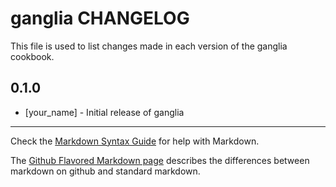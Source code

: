 ganglia CHANGELOG
=================

This file is used to list changes made in each version of the ganglia cookbook.

0.1.0
-----
- [your_name] - Initial release of ganglia

- - -
Check the [Markdown Syntax Guide](http://daringfireball.net/projects/markdown/syntax) for help with Markdown.

The [Github Flavored Markdown page](http://github.github.com/github-flavored-markdown/) describes the differences between markdown on github and standard markdown.
